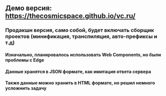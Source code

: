 ## Демо версия: https://thecosmicspace.github.io/vc.ru/
### Продакшн версия, само собой, будет включать сборщик проектов (минификация, транспиляция, авто-префиксы и т.д)
#### Изначально, планировалось использовать Web Components, но были проблемы с Edge
#### Данные хранятся в JSON формате, как имитация ответа сервера
#### Также данные можно хранить в HTML формате, но решил немного усложнить задачу
